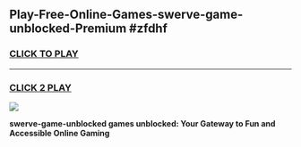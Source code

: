 
## Play-Free-Online-Games-swerve-game-unblocked-Premium #zfdhf
<h3>
<a href="https://premium.freeplayer.one?title=swerve-game-unblocked&ref=8M">CLICK TO PLAY</a></h3>
<hr>

<h3>
<a href="https://premium.freeplayer.one?title=swerve-game-unblocked&ref=8M">CLICK 2 PLAY</a>
  
</h3>

<a href="https://premium.freeplayer.one?title=swerve-game-unblocked&ref=8M"><img src="https://clearcache.store/games.png"></a>


**swerve-game-unblocked games unblocked: Your Gateway to Fun and Accessible Online Gaming**

